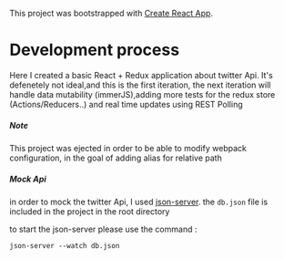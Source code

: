 This project was bootstrapped with [Create React App](https://github.com/facebook/create-react-app).

# Development process

Here I created a basic React + Redux application about twitter Api. It's defenetely not ideal,and this is the first iteration, the next iteration will handle data mutability (immerJS),adding more tests for the redux store (Actions/Reducers..) and real time updates using REST Polling

##### Note

This project was ejected in order to be able to modify webpack configuration, in the goal of adding alias for relative path

##### Mock Api

in order to mock the twitter Api, I used [json-server](https://github.com/typicode/json-server).
the `db.json` file is included in the project in the root directory

to start the json-server please use the command :

```
json-server --watch db.json
```
